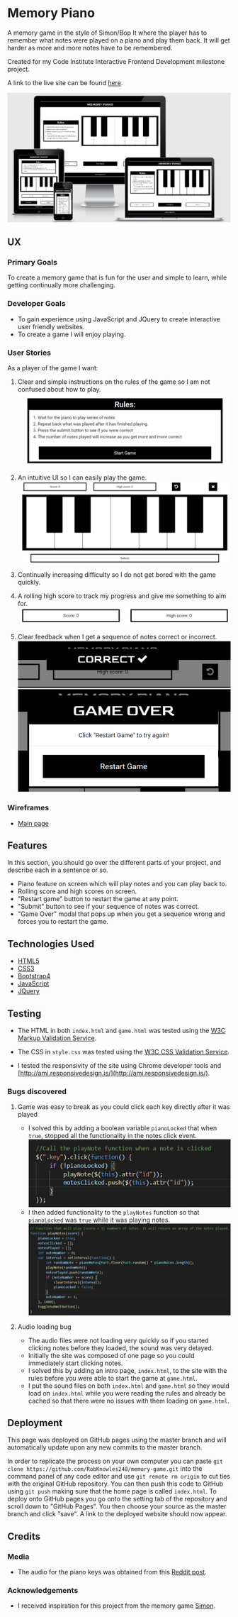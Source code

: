 # Memory Piano

A memory game in the style of Simon/Bop It where the player has to remember what notes were played on a piano and play them back. It will get harder as more and more notes have to be remembered.

Created for my Code Institute Interactive Frontend Development milestone project.

A link to the live site can be found [here](https://robknowles248.github.io/memory-game/).

![Am I responsive screenshot](assets/images/screenshots/responsive-screenshot.png)
 
## UX

### Primary Goals

To create a memory game that is fun for the user and simple to learn, while getting continually more challenging.

### Developer Goals

- To gain experience using JavaScript and JQuery to create interactive user friendly websites.
- To create a game I will enjoy playing.

### User Stories

As a player of the game I want:

1. Clear and simple instructions on the rules of the game so I am not confused about how to play.
![Instructions screenshot](assets/images/screenshots/rules.png)

2. An intuitive UI so I can easily play the game.
![UI screenshot](assets/images/screenshots/ui.png)

3. Continually increasing difficulty so I do not get bored with the game quickly.

4. A rolling high score to track my progress and give me something to aim for.
![Scores screenshot](assets/images/screenshots/scores.png)

5. Clear feedback when I get a sequence of notes correct or incorrect.
![Correct modal screenshot](assets/images/screenshots/correct-modal.png)
![Game over modal screenshot](assets/images/screenshots/game-over-modal.png)

### Wireframes

- [Main page](assets/wireframes/memory-piano.pdf)

## Features

In this section, you should go over the different parts of your project, and describe each in a sentence or so.

- Piano feature on screen which will play notes and you can play back to.
- Rolling score and high scores on screen.
- "Restart game" button to restart the game at any point.
- "Submit" button to see if your sequence of notes was correct.
- "Game Over" modal that pops up when you get a sequence wrong and forces you to restart the game.

## Technologies Used

- [HTML5](https://en.wikipedia.org/wiki/HTML#:~:text=Hypertext%20Markup%20Language%20(HTML)%20is,scripting%20languages%20such%20as%20JavaScript.)
- [CSS3](https://en.wikipedia.org/wiki/CSS)
- [Bootstrap4](https://getbootstrap.com/)
- [JavaScript](https://en.wikipedia.org/wiki/JavaScript)
- [JQuery](https://jquery.com)

## Testing

- The HTML in both `index.html` and `game.html` was tested using the [W3C Markup Validation Service](https://validator.w3.org/).

- The CSS in `style.css` was tested using the [W3C CSS Validation Service](https://jigsaw.w3.org/css-validator/validator).

- I tested the responsivity of the site using Chrome developer tools and [http://ami.responsivedesign.is/](http://ami.responsivedesign.is/).

### Bugs discovered

1. Game was easy to break as you could click each key directly after it was played
    - I solved this by adding a boolean variable `pianoLocked` that when `true`, stopped all the functionality in the notes click event.
    ![Screenshot of `#key` click event](assets/images/screenshots/key-click-event.png) 
    - I then added functionality to the `playNotes` function so that `pianoLocked` was `true` while it was playing notes.
    ![Screenshot of `playNotes` function](assets/images/screenshots/playNotes.png)

2. Audio loading bug
    - The audio files were not loading very quickly so if you started clicking notes before they loaded, the sound was very delayed.
    - Initially the site was composed of one page so you could immediately start clicking notes.
    - I solved this by adding an intro page, `index.html`, to the site with the rules before you were able to start the game at `game.html`.
    - I put the sound files on both `index.html` and `game.html` so they would load on `index.html` while you were reading the rules and already be cached so that there were no issues with them loading on `game.html`.

## Deployment

This page was deployed on GitHub pages using the master branch and will automatically update upon any new commits to the master branch.

In order to replicate the process on your own computer you can paste `git clone https://github.com/RobKnowles248/memory-game.git` into the command panel of any code editor and use `git remote rm origin` to cut ties with the original GitHub repository. You can then push this code to GitHub using `git push` making sure that the home page is called `index.html`. To deploy onto GitHub pages you go onto the setting tab of the repository and scroll down to "GitHub Pages". You then choose your source as the master branch and click "save". A link to the deployed website should now appear.

## Credits

### Media

- The audio for the piano keys was obtained from this [Reddit post](https://www.reddit.com/r/piano/comments/3u6ke7/heres_some_midi_and_mp3_files_for_individual/).

### Acknowledgements

- I received inspiration for this project from the memory game [Simon](https://en.wikipedia.org/wiki/Simon_(game)).